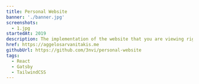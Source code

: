 ```yaml
---
title: Personal Website
banner: './banner.jpg'
screenshots:
  - 1.jpg
startedAt: 2019
description: The implementation of the website that you are viewing right now. That's right, all of its code is publicly available
href: https://aggelosarvanitakis.me
githubUrl: https://github.com/3nvi/personal-website
tags:
  - React
  - Gatsby
  - TailwindCSS
---
```

